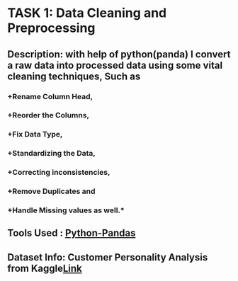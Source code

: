 # TASK 1: Data Cleaning and Preprocessing
## Description: with help of python(panda) I convert a raw data into processed data using some vital cleaning techniques, Such as
### +Rename Column Head, 
### +Reorder the Columns, 
### +Fix Data Type, 
### +Standardizing the Data, 
### +Correcting inconsistencies, 
### +Remove Duplicates and 
### +Handle Missing values as well.*
## Tools Used : <ins> Python-Pandas <ins/>
## Dataset Info: Customer Personality Analysis from Kaggle[Link](https://www.kaggle.com/datasets/imakash3011/customer-personality-analysis)
